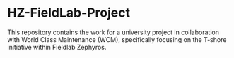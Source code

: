 # HZ-FieldLab-Project
This repository contains the work for a university project in collaboration with World Class Maintenance (WCM), specifically focusing on the T-shore initiative within Fieldlab Zephyros.
